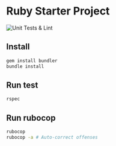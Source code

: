 # Ruby Starter Project

![Unit Tests & Lint](https://github.com/Kaply9l/ruby-starter-project/workflows/Unit%20Tests%20&%20Lint/badge.svg)


## Install

```bash
gem install bundler
bundle install
```

## Run test

```bash
rspec
```

## Run rubocop

```bash
rubocop
rubocop -a # Auto-correct offenses
```
